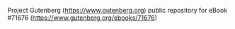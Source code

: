Project Gutenberg (https://www.gutenberg.org) public repository
for eBook #71676 (https://www.gutenberg.org/ebooks/71676)
